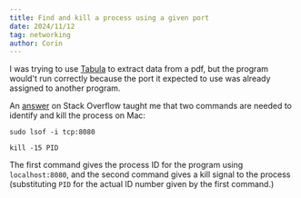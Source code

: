 ```yaml
---
title: Find and kill a process using a given port
date: 2024/11/12
tag: networking
author: Corin
---
```


I was trying to use [Tabula](https://tabula.technology/) to extract data from a pdf, but the program would't run correctly because the port it expected to use was already assigned to another program.

An [answer](https://stackoverflow.com/questions/40118878/8080-port-already-taken-issue-when-trying-to-redeploy-project-from-spring-tool-s) on Stack Overflow taught me that two commands are needed to identify and kill the process on Mac:

```
sudo lsof -i tcp:8080

kill -15 PID
```
The first command gives the process ID for the program using `localhost:8080`, and the second command gives a kill signal to the process (substituting `PID` for the actual ID number given by the first command.)